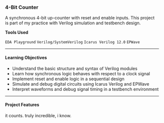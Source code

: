 ### 4-Bit Counter
A synchronous 4-bit up-counter with reset and enable inputs. This project is part of my practice with Verilog simulation and testbench design.

**Tools Used**

`EDA Playground`
`Verilog/SystemVerilog`
`Icarus Verilog 12.0`
`EPWave`

---

#### **Learning Objectives**

- Understand the basic structure and syntax of Verilog modules
- Learn how synchronous logic behaves with respect to a clock signal
- Implement reset and enable logic in a sequential design
- Simulate and debug digital circuits using Icarus Verilog and EPWave
- Interpret waveforms and debug signal timing in a testbench environment

---

#### **Project Features**

it counts. truly incredible, i know.
